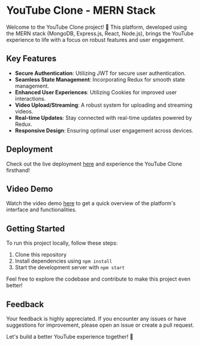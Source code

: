 # YouTube Clone - MERN Stack

Welcome to the YouTube Clone project! 🎥 This platform, developed using the MERN stack (MongoDB, Express.js, React, Node.js), brings the YouTube experience to life with a focus on robust features and user engagement.

## Key Features

- **Secure Authentication**: Utilizing JWT for secure user authentication.
- **Seamless State Management**: Incorporating Redux for smooth state management.
- **Enhanced User Experiences**: Utilizing Cookies for improved user interactions.
- **Video Upload/Streaming**: A robust system for uploading and streaming videos.
- **Real-time Updates**: Stay connected with real-time updates powered by Redux.
- **Responsive Design**: Ensuring optimal user engagement across devices.

## Deployment

Check out the live deployment [here]((https://vtube-ytclone.vercel.app/)) and experience the YouTube Clone firsthand!

## Video Demo

Watch the video demo [here]((https://drive.google.com/file/d/1QrPuEU7RsJ3eSiSin02LEtNzmhmWCcZL/view?usp=sharing)) to get a quick overview of the platform's interface and functionalities.

## Getting Started

To run this project locally, follow these steps:

1. Clone this repository
2. Install dependencies using `npm install`
3. Start the development server with `npm start`

Feel free to explore the codebase and contribute to make this project even better!

## Feedback

Your feedback is highly appreciated. If you encounter any issues or have suggestions for improvement, please open an issue or create a pull request.

Let's build a better YouTube experience together! 🚀
